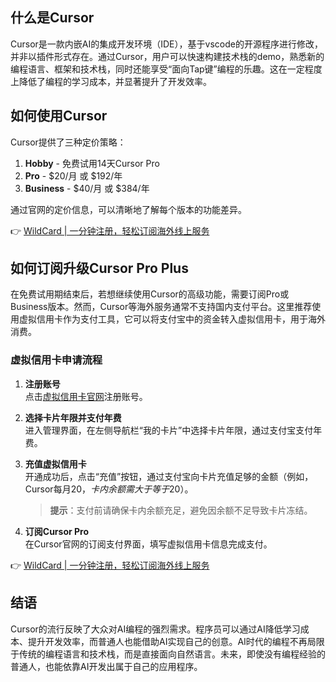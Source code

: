## 什么是Cursor

Cursor是一款内嵌AI的集成开发环境（IDE），基于vscode的开源程序进行修改，并非以插件形式存在。通过Cursor，用户可以快速构建技术栈的demo，熟悉新的编程语言、框架和技术栈，同时还能享受“面向Tap键”编程的乐趣。这在一定程度上降低了编程的学习成本，并显著提升了开发效率。

## 如何使用Cursor

Cursor提供了三种定价策略：

1. **Hobby** - 免费试用14天Cursor Pro  
2. **Pro** - $20/月 或 $192/年  
3. **Business** - $40/月 或 $384/年  

通过官网的定价信息，可以清晰地了解每个版本的功能差异。

👉 [WildCard | 一分钟注册，轻松订阅海外线上服务](https://bit.ly/bewildcard)

## 如何订阅升级Cursor Pro Plus

在免费试用期结束后，若想继续使用Cursor的高级功能，需要订阅Pro或Business版本。然而，Cursor等海外服务通常不支持国内支付平台。这里推荐使用虚拟信用卡作为支付工具，它可以将支付宝中的资金转入虚拟信用卡，用于海外消费。

### 虚拟信用卡申请流程

1. **注册账号**  
   点击[虚拟信用卡官网](https://bit.ly/bewildcard)注册账号。

2. **选择卡片年限并支付年费**  
   进入管理界面，在左侧导航栏“我的卡片”中选择卡片年限，通过支付宝支付年费。

3. **充值虚拟信用卡**  
   开通成功后，点击“充值”按钮，通过支付宝向卡片充值足够的金额（例如，Cursor每月$20，卡内余额需大于等于$20）。  
   > **提示**：支付前请确保卡内余额充足，避免因余额不足导致卡片冻结。

4. **订阅Cursor Pro**  
   在Cursor官网的订阅支付界面，填写虚拟信用卡信息完成支付。

👉 [WildCard | 一分钟注册，轻松订阅海外线上服务](https://bit.ly/bewildcard)

## 结语

Cursor的流行反映了大众对AI编程的强烈需求。程序员可以通过AI降低学习成本、提升开发效率，而普通人也能借助AI实现自己的创意。AI时代的编程不再局限于传统的编程语言和技术栈，而是直接面向自然语言。未来，即使没有编程经验的普通人，也能依靠AI开发出属于自己的应用程序。
